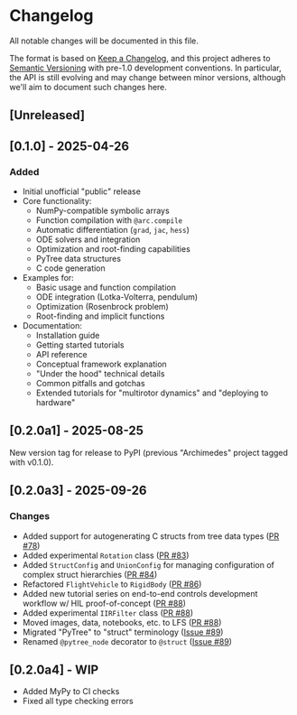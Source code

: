 # Changelog

All notable changes will be documented in this file.

The format is based on [Keep a Changelog](https://keepachangelog.com/en/1.0.0/), and this project adheres to [Semantic Versioning](https://semver.org/spec/v2.0.0.html) with pre-1.0 development conventions.
In particular, the API is still evolving and may change between minor versions, although we'll aim to document such changes here.

## [Unreleased]

## [0.1.0] - 2025-04-26

### Added
- Initial unofficial "public" release
- Core functionality:
  - NumPy-compatible symbolic arrays
  - Function compilation with `@arc.compile`
  - Automatic differentiation (`grad`, `jac`, `hess`)
  - ODE solvers and integration
  - Optimization and root-finding capabilities
  - PyTree data structures
  - C code generation
- Examples for:
  - Basic usage and function compilation
  - ODE integration (Lotka-Volterra, pendulum)
  - Optimization (Rosenbrock problem)
  - Root-finding and implicit functions
- Documentation:
  - Installation guide
  - Getting started tutorials
  - API reference
  - Conceptual framework explanation
  - "Under the hood" technical details
  - Common pitfalls and gotchas
  - Extended tutorials for "multirotor dynamics" and "deploying to hardware"

## [0.2.0a1] - 2025-08-25

New version tag for release to PyPI (previous "Archimedes" project tagged with v0.1.0).

## [0.2.0a3] - 2025-09-26

### Changes

- Added support for autogenerating C structs from tree data types ([PR #78](https://github.com/PineTreeLabs/archimedes/pull/78))
- Added experimental `Rotation` class ([PR #83](https://github.com/PineTreeLabs/archimedes/pull/83))
- Added `StructConfig` and `UnionConfig` for managing configuration of complex struct hierarchies ([PR #84](https://github.com/PineTreeLabs/archimedes/pull/84))
- Refactored `FlightVehicle` to `RigidBody` ([PR #86](https://github.com/PineTreeLabs/archimedes/pull/86))
- Added new tutorial series on end-to-end controls development workflow w/ HIL proof-of-concept ([PR #88](https://github.com/PineTreeLabs/archimedes/pull/88))
- Added experimental `IIRFilter` class ([PR #88](https://github.com/PineTreeLabs/archimedes/pull/88))
- Moved images, data, notebooks, etc. to LFS ([PR #88](https://github.com/PineTreeLabs/archimedes/pull/88))
- Migrated "PyTree" to "struct" terminology ([Issue #89](https://github.com/PineTreeLabs/archimedes/issues/89))
- Renamed `@pytree_node` decorator to `@struct` ([Issue #89](https://github.com/PineTreeLabs/archimedes/issues/89))

## [0.2.0a4] - WIP
- Added MyPy to CI checks
- Fixed all type checking errors
